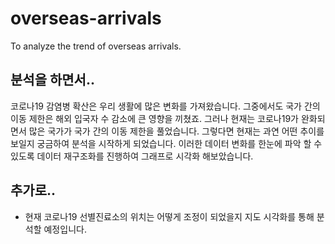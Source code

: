 # overseas-arrivals
To analyze the trend of overseas arrivals.

## 분석을 하면서..
코로나19 감염병 확산은 우리 생활에 많은 변화를 가져왔습니다. 그중에서도 국가 간의 이동 제한은 해외 입국자 수 감소에 큰 영향을 끼쳤죠.
그러나 현재는 코로나19가 완화되면서 많은 국가가 국가 간의 이동 제한을 풀었습니다. 그렇다면 현재는 과연 어떤 추이를 보일지 궁금하여 분석을 시작하게 되었습니다. 
이러한 데이터 변화를 한눈에 파악 할 수 있도록 데이터 재구조화를 진행하여 그래프로 시각화 해보았습니다. 

## 추가로..
- 현재 코로나19 선별진료소의 위치는 어떻게 조정이 되었을지 지도 시각화를 통해 분석할 예정입니다.